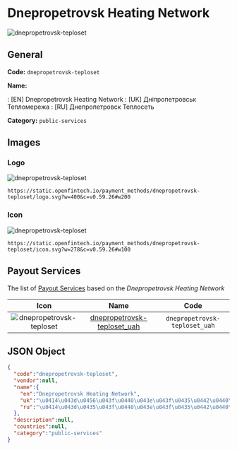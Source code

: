 
# Dnepropetrovsk Heating Network 
![dnepropetrovsk-teploset](https://static.openfintech.io/payment_methods/dnepropetrovsk-teploset/logo.svg?w=400&c=v0.59.26#w200)  

## General 
**Code:** `dnepropetrovsk-teploset` 
 
**Name:** 
 
:	[EN] Dnepropetrovsk Heating Network 
:	[UK] Дніпропетровськ Тепломережа 
:	[RU] Днепропетровск Теплосеть 
 
**Category:** `public-services` 
 

## Images 

### Logo 
![dnepropetrovsk-teploset](https://static.openfintech.io/payment_methods/dnepropetrovsk-teploset/logo.svg?w=400&c=v0.59.26#w200)  

```
https://static.openfintech.io/payment_methods/dnepropetrovsk-teploset/logo.svg?w=400&c=v0.59.26#w200
```  

### Icon 
![dnepropetrovsk-teploset](https://static.openfintech.io/payment_methods/dnepropetrovsk-teploset/icon.svg?w=278&c=v0.59.26#w100)  

```
https://static.openfintech.io/payment_methods/dnepropetrovsk-teploset/icon.svg?w=278&c=v0.59.26#w100
```  

## Payout Services 
 
The list of [Payout Services](/payout-services/) based on the _Dnepropetrovsk Heating Network_ 

|Icon|Name|Code| 
|:---:|:---:|:---:| 
|![dnepropetrovsk-teploset](https://static.openfintech.io/payout_methods/dnepropetrovsk-teploset/icon.png?w=278&c=v0.59.26#w40) |[dnepropetrovsk-teploset_uah](/payout-services/dnepropetrovsk-teploset_uah/)|`dnepropetrovsk-teploset_uah`| 
 

## JSON Object 

```json
{
  "code":"dnepropetrovsk-teploset",
  "vendor":null,
  "name":{
    "en":"Dnepropetrovsk Heating Network",
    "uk":"\u0414\u043d\u0456\u043f\u0440\u043e\u043f\u0435\u0442\u0440\u043e\u0432\u0441\u044c\u043a \u0422\u0435\u043f\u043b\u043e\u043c\u0435\u0440\u0435\u0436\u0430",
    "ru":"\u0414\u043d\u0435\u043f\u0440\u043e\u043f\u0435\u0442\u0440\u043e\u0432\u0441\u043a \u0422\u0435\u043f\u043b\u043e\u0441\u0435\u0442\u044c"
  },
  "description":null,
  "countries":null,
  "category":"public-services"
}
```  
